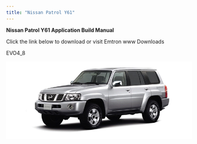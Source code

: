 ```yaml
---
title: "Nissan Patrol Y61"
---
```


**Nissan Patrol Y61 Application Build Manual**


Click the link below to download or visit Emtron www Downloads


EVO4\_8

[![Image](</img/NewItem627.png>)](<https://emtron.world/download/3522/> "target=\"\_blank\"")
